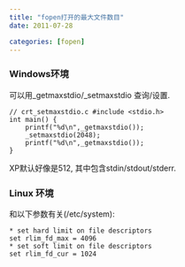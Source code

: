 ```yaml
---
title: "fopen打开的最大文件数目"
date: 2011-07-28

categories: [fopen]
---
```


### Windows环境

可以用_getmaxstdio/_setmaxstdio 查询/设置.

	// crt_setmaxstdio.c #include <stdio.h>
	int main() {
		printf("%d\n",_getmaxstdio());
		_setmaxstdio(2048);
		printf("%d\n",_getmaxstdio());
	}

XP默认好像是512, 其中包含stdin/stdout/stderr.

### Linux 环境

和以下参数有关(/etc/system):

	* set hard limit on file descriptors
	set rlim_fd_max = 4096
	* set soft limit on file descriptors
	set rlim_fd_cur = 1024
